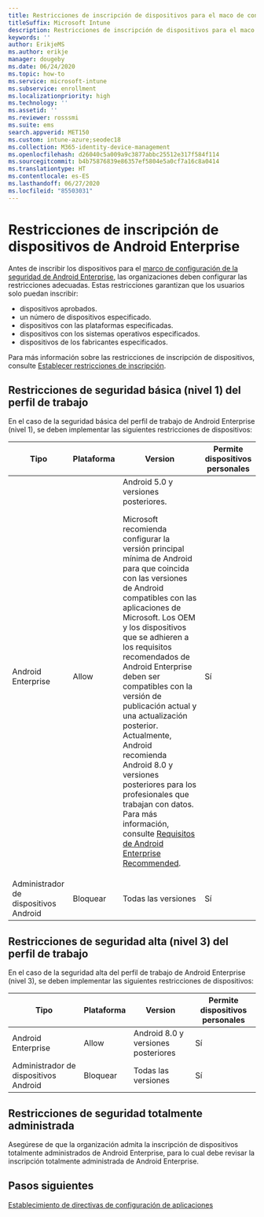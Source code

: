 ```yaml
---
title: Restricciones de inscripción de dispositivos para el maco de configuración de seguridad de Android Enterprise
titleSuffix: Microsoft Intune
description: Restricciones de inscripción de dispositivos para el maco de configuración de seguridad de Android Enterprise.
keywords: ''
author: ErikjeMS
ms.author: erikje
manager: dougeby
ms.date: 06/24/2020
ms.topic: how-to
ms.service: microsoft-intune
ms.subservice: enrollment
ms.localizationpriority: high
ms.technology: ''
ms.assetid: ''
ms.reviewer: rosssmi
ms.suite: ems
search.appverid: MET150
ms.custom: intune-azure;seodec18
ms.collection: M365-identity-device-management
ms.openlocfilehash: d26040c5a009a9c3877abbc25512e317f584f114
ms.sourcegitcommit: b4b75876839e86357ef5804e5a0cf7a16c8a0414
ms.translationtype: HT
ms.contentlocale: es-ES
ms.lasthandoff: 06/27/2020
ms.locfileid: "85503031"
---
```

# <a name="android-enterprise-device-enrollment-restrictions"></a>Restricciones de inscripción de dispositivos de Android Enterprise

Antes de inscribir los dispositivos para el [marco de configuración de la seguridad de Android Enterprise](), las organizaciones deben configurar las restricciones adecuadas. Estas restricciones garantizan que los usuarios solo puedan inscribir:
- dispositivos aprobados.
- un número de dispositivos especificado.
- dispositivos con las plataformas especificadas.
- dispositivos con los sistemas operativos especificados.
- dispositivos de los fabricantes especificados.

Para más información sobre las restricciones de inscripción de dispositivos, consulte [Establecer restricciones de inscripción](enrollment-restrictions-set.md).

## <a name="work-profile-basic-level-1-security-restrictions"></a>Restricciones de seguridad básica (nivel 1) del perfil de trabajo

En el caso de la seguridad básica del perfil de trabajo de Android Enterprise (nivel 1), se deben implementar las siguientes restricciones de dispositivos:

| Tipo | Plataforma | Version | Permite dispositivos personales |
|--------|--------|--------|--------|
| Android Enterprise | Allow | Android 5.0 y versiones posteriores.<p>Microsoft recomienda configurar la versión principal mínima de Android para que coincida con las versiones de Android compatibles con las aplicaciones de Microsoft. Los OEM y los dispositivos que se adhieren a los requisitos recomendados de Android Enterprise deben ser compatibles con la versión de publicación actual y una actualización posterior.   Actualmente, Android recomienda Android 8.0 y versiones posteriores para los profesionales que trabajan con datos. Para más información, consulte [Requisitos de Android Enterprise Recommended](https://www.android.com/enterprise/recommended/requirements/). | Sí |
| Administrador de dispositivos Android| Bloquear | Todas las versiones | Sí |

## <a name="work-profile-high-level-3-security-restrictions"></a>Restricciones de seguridad alta (nivel 3) del perfil de trabajo
En el caso de la seguridad alta del perfil de trabajo de Android Enterprise (nivel 3), se deben implementar las siguientes restricciones de dispositivos:

| Tipo | Plataforma | Version | Permite dispositivos personales |
|--------|--------|--------|--------|
| Android Enterprise | Allow | Android 8.0 y versiones posteriores | Sí |
| Administrador de dispositivos Android| Bloquear | Todas las versiones | Sí |

## <a name="fully-managed-security-restrictions"></a>Restricciones de seguridad totalmente administrada
Asegúrese de que la organización admita la inscripción de dispositivos totalmente administrados de Android Enterprise, para lo cual debe revisar la inscripción totalmente administrada de Android Enterprise. 

## <a name="next-steps"></a>Pasos siguientes

[Establecimiento de directivas de configuración de aplicaciones](android-app-configuration-policies.md)
